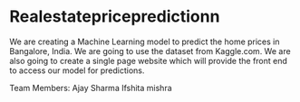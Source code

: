 # Realestatepricepredictionn
We are creating a  Machine Learning model to predict the home prices in Bangalore, India. We are going to use the dataset from Kaggle.com. We are also going to create a single page website which will provide the front end to access our model for predictions.

Team Members:
Ajay Sharma
Ifshita mishra
